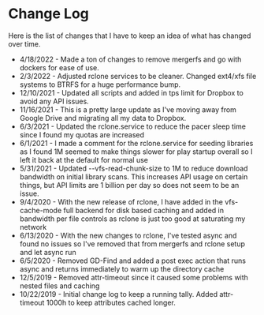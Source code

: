 # Change Log

Here is the list of changes that I have to keep an idea of what has changed over time.

* 4/18/2022 - Made a ton of changes to remove mergerfs and go with dockers for ease of use.
* 2/3/2022 - Adjusted rclone services to be cleaner. Changed ext4/xfs file systems to BTRFS for a huge performance bump.
* 12/10/2021 - Updated all scripts and added in tps limit for Dropbox to avoid any API issues.
* 11/16/2021 - This is a pretty large update as I've moving away from Google Drive and migrating all my data to Dropbox.
* 6/3/2021 - Updated the rclone.service to reduce the pacer sleep time since I found my quotas are increased
* 6/1/2021 - I made a comment for the rclone.service for seeding libraries as I found 1M seemed
to make things slower for play startup overall so I left it back at the default for normal use
* 5/31/2021 - Updated --vfs-read-chunk-size to 1M to reduce download bandwidth on initial library scans. This increases API usage on certain things, but API limits are 1 billion per day so does not seem to be an issue.
* 9/4/2020 - With the new release of rclone, I have added in the vfs-cache-mode full backend for disk based caching and added in bandwidth per file controls as rclone is just too good at saturating my network
* 6/13/2020   - With the new changes to rclone, I've tested async and found no issues so I've removed that from mergerfs and rclone setup and let async run
* 6/5/2020    - Removed GD-Find and added a post exec action that runs async and returns immediately to warm up the directory cache
* 12/5/2019   - Removed attr-timeout since it caused some problems with nested files and caching
* 10/22/2019  - Initial change log to keep a running tally. Added attr-timeout 1000h to keep attributes cached longer.
